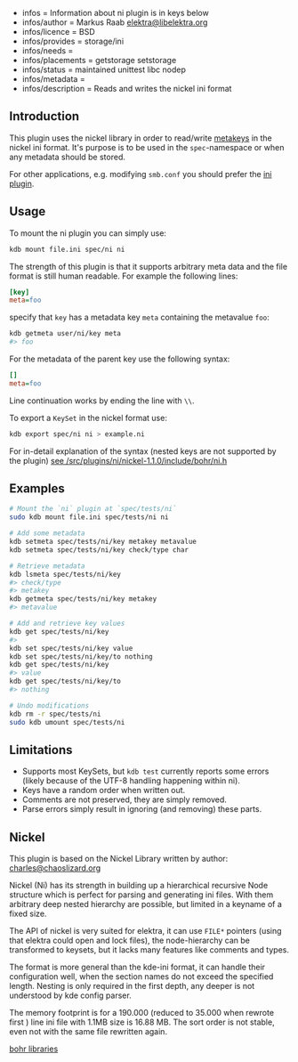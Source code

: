 - infos = Information about ni plugin is in keys below
- infos/author = Markus Raab <elektra@libelektra.org>
- infos/licence = BSD
- infos/provides = storage/ini
- infos/needs =
- infos/placements = getstorage setstorage
- infos/status = maintained unittest libc nodep
- infos/metadata =
- infos/description = Reads and writes the nickel ini format

## Introduction

This plugin uses the nickel library in order to read/write
 [metakeys](/doc/help/elektra-metadata.md) in the nickel ini format. It's purpose is to be
used in the `spec`-namespace or when any metadata should be
stored.

For other applications, e.g. modifying `smb.conf` you should prefer the
[ini plugin](/src/plugins/ini).

## Usage

To mount the ni plugin you can simply use:

```bash
kdb mount file.ini spec/ni ni
```

The strength of this plugin is that it supports arbitrary meta
data and the file format is still human readable.
For example the following lines:

```ini
[key]
meta=foo
```

specify that `key` has a metadata key `meta` containing the metavalue `foo`:

```bash
kdb getmeta user/ni/key meta
#> foo
```

For the metadata of the parent key use the following syntax:

```ini
[]
meta=foo
```

Line continuation works by ending the line with `\\`.

To export a `KeySet` in the nickel format use:

```bash
kdb export spec/ni ni > example.ni
```

For in-detail explanation of the syntax
(nested keys are not supported by the plugin)
[see /src/plugins/ni/nickel-1.1.0/include/bohr/ni.h](/src/plugins/ni/nickel-1.1.0/include/bohr/ni.h)

## Examples

```sh
# Mount the `ni` plugin at `spec/tests/ni`
sudo kdb mount file.ini spec/tests/ni ni

# Add some metadata
kdb setmeta spec/tests/ni/key metakey metavalue
kdb setmeta spec/tests/ni/key check/type char

# Retrieve metadata
kdb lsmeta spec/tests/ni/key
#> check/type
#> metakey
kdb getmeta spec/tests/ni/key metakey
#> metavalue

# Add and retrieve key values
kdb get spec/tests/ni/key
#>
kdb set spec/tests/ni/key value
kdb set spec/tests/ni/key/to nothing
kdb get spec/tests/ni/key
#> value
kdb get spec/tests/ni/key/to
#> nothing

# Undo modifications
kdb rm -r spec/tests/ni
sudo kdb umount spec/tests/ni
```

## Limitations

- Supports most KeySets, but `kdb test` currently reports some errors
  (likely because of the UTF-8 handling happening within ni).
- Keys have a random order when written out.
- Comments are not preserved, they are simply removed.
- Parse errors simply result in ignoring (and removing) these parts.

## Nickel

This plugin is based on the Nickel Library written by
author: charles@chaoslizard.org

Nickel (Ni) has its strength in building up a hierarchical
recursive Node structure which is perfect for parsing and
generating ini files. With them arbitrary deep nested hierarchy
are possible, but limited in a keyname of a fixed size.

The API of nickel is very suited for elektra, it can use
`FILE*` pointers (using that elektra could open and lock
files), the node-hierarchy can be transformed to
keysets, but it lacks many features like comments
and types.

The format is more general than the kde-ini format, it can
handle their configuration well, when the section names
do not exceed the specified length. Nesting is only required
in the first depth, any deeper is not understood by kde config
parser.

The memory footprint is for a 190.000 (reduced to 35.000 when
rewrote first ) line ini file with 1.1MB size is 16.88 MB.
The sort order is not stable, even not with the same file
rewritten again.

[bohr libraries](https://github.com/chazomaticus/bohr)
